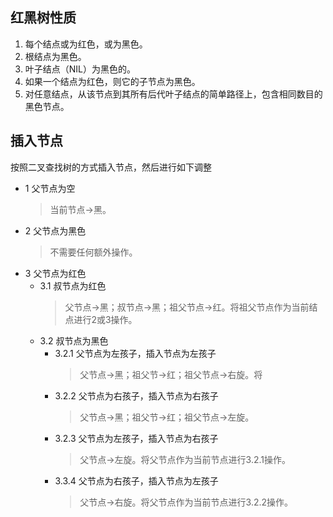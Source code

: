 ## 红黑树性质
1. 每个结点或为红色，或为黑色。
2. 根结点为黑色。
3. 叶子结点（NIL）为黑色的。
4. 如果一个结点为红色，则它的子节点为黑色。
5. 对任意结点，从该节点到其所有后代叶子结点的简单路径上，包含相同数目的黑色节点。

## 插入节点
按照二叉查找树的方式插入节点，然后进行如下调整
* 1 父节点为空
    > 当前节点->黑。
* 2 父节点为黑色
    > 不需要任何额外操作。
* 3 父节点为红色
    * 3.1 叔节点为红色
        > 父节点->黑；叔节点->黑；祖父节点->红。将祖父节点作为当前结点进行2或3操作。
    * 3.2 叔节点为黑色
        * 3.2.1 父节点为左孩子，插入节点为左孩子
            > 父节点->黑；祖父节->红；祖父节点->右旋。将
        * 3.2.2 父节点为右孩子，插入节点为右孩子
            > 父节点->黑；祖父节->红；祖父节点->左旋。
        * 3.2.3 父节点为左孩子，插入节点为右孩子
            > 父节点->左旋。将父节点作为当前节点进行3.2.1操作。
        * 3.3.4 父节点为右孩子，插入节点为左孩子
            > 父节点->右旋。将父节点作为当前节点进行3.2.2操作。
        > 